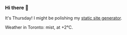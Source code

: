 ### Hi there :wave:

It's Thursday! I might be polishing my [static site generator](https://github.com/bewuethr/pandoc-bash-blog).

Weather in Toronto: mist, at +2°C.
